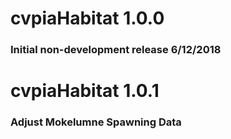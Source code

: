 # cvpiaHabitat 1.0.0
### Initial non-development release 6/12/2018
# cvpiaHabitat 1.0.1
### Adjust Mokelumne Spawning Data
